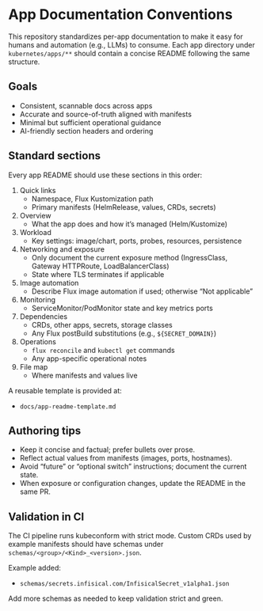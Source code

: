 # App Documentation Conventions

This repository standardizes per-app documentation to make it easy for humans and automation (e.g., LLMs) to consume. Each app directory under `kubernetes/apps/**` should contain a concise README following the same structure.

## Goals

- Consistent, scannable docs across apps
- Accurate and source-of-truth aligned with manifests
- Minimal but sufficient operational guidance
- AI-friendly section headers and ordering

## Standard sections

Every app README should use these sections in this order:

1) Quick links
   - Namespace, Flux Kustomization path
   - Primary manifests (HelmRelease, values, CRDs, secrets)
2) Overview
   - What the app does and how it’s managed (Helm/Kustomize)
3) Workload
   - Key settings: image/chart, ports, probes, resources, persistence
4) Networking and exposure
   - Only document the current exposure method (IngressClass, Gateway HTTPRoute, LoadBalancerClass)
   - State where TLS terminates if applicable
5) Image automation
   - Describe Flux image automation if used; otherwise “Not applicable”
6) Monitoring
   - ServiceMonitor/PodMonitor state and key metrics ports
7) Dependencies
   - CRDs, other apps, secrets, storage classes
   - Any Flux postBuild substitutions (e.g., `${SECRET_DOMAIN}`)
8) Operations
   - `flux reconcile` and `kubectl get` commands
   - Any app-specific operational notes
9) File map
   - Where manifests and values live

A reusable template is provided at:
- `docs/app-readme-template.md`

## Authoring tips

- Keep it concise and factual; prefer bullets over prose.
- Reflect actual values from manifests (images, ports, hostnames).
- Avoid “future” or “optional switch” instructions; document the current state.
- When exposure or configuration changes, update the README in the same PR.

## Validation in CI

The CI pipeline runs kubeconform with strict mode. Custom CRDs used by example manifests should have schemas under `schemas/<group>/<Kind>_<version>.json`.

Example added:
- `schemas/secrets.infisical.com/InfisicalSecret_v1alpha1.json`

Add more schemas as needed to keep validation strict and green.